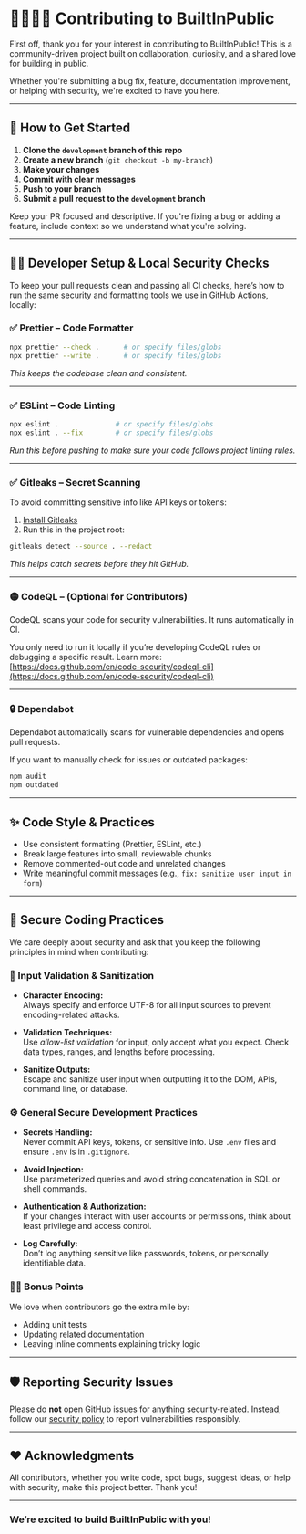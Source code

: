 # 🫱🏼‍🫲🏽 Contributing to BuiltInPublic

First off, thank you for your interest in contributing to BuiltInPublic! This is a community-driven project built on collaboration, curiosity, and a shared love for building in public.

Whether you're submitting a bug fix, feature, documentation improvement, or helping with security, we're excited to have you here.

---

## 🚀 How to Get Started

1. **Clone the `development` branch of this repo**
2. **Create a new branch** (`git checkout -b my-branch`)
3. **Make your changes**
4. **Commit with clear messages**
5. **Push to your branch**
6. **Submit a pull request to the `development` branch**

Keep your PR focused and descriptive. If you're fixing a bug or adding a feature, include context so we understand what you're solving.

---

## 🧑‍💻 Developer Setup & Local Security Checks

To keep your pull requests clean and passing all CI checks, here’s how to run the same security and formatting tools we use in GitHub Actions, locally:

### ✅ Prettier – Code Formatter

```bash
npx prettier --check .      # or specify files/globs
npx prettier --write .      # or specify files/globs

```

_This keeps the codebase clean and consistent._

---

### ✅ ESLint – Code Linting

```bash
npx eslint .              # or specify files/globs
npx eslint . --fix        # or specify files/globs
```

_Run this before pushing to make sure your code follows project linting rules._

---

### ✅ Gitleaks – Secret Scanning

To avoid committing sensitive info like API keys or tokens:

1. [Install Gitleaks](https://github.com/gitleaks/gitleaks#installation)
2. Run this in the project root:

```bash
gitleaks detect --source . --redact
```

_This helps catch secrets before they hit GitHub._

---

### 🟡 CodeQL – (Optional for Contributors)

CodeQL scans your code for security vulnerabilities. It runs automatically in CI.

You only need to run it locally if you’re developing CodeQL rules or debugging a specific result. Learn more:  
[https://docs.github.com/en/code-security/codeql-cli](https://docs.github.com/en/code-security/codeql-cli)

---

### 🔒 Dependabot

Dependabot automatically scans for vulnerable dependencies and opens pull requests.

If you want to manually check for issues or outdated packages:

```bash
npm audit
npm outdated
```

---

## ✨ Code Style & Practices

- Use consistent formatting (Prettier, ESLint, etc.)
- Break large features into small, reviewable chunks
- Remove commented-out code and unrelated changes
- Write meaningful commit messages (e.g., `fix: sanitize user input in form`)

---

## 🔐 Secure Coding Practices

We care deeply about security and ask that you keep the following principles in mind when contributing:

### 🧼 Input Validation & Sanitization

- **Character Encoding:**  
  Always specify and enforce UTF-8 for all input sources to prevent encoding-related attacks.

- **Validation Techniques:**  
  Use _allow-list validation_ for input, only accept what you expect. Check data types, ranges, and lengths before processing.

- **Sanitize Outputs:**  
  Escape and sanitize user input when outputting it to the DOM, APIs, command line, or database.

### ⚙️ General Secure Development Practices

- **Secrets Handling:**  
  Never commit API keys, tokens, or sensitive info. Use `.env` files and ensure `.env` is in `.gitignore`.

- **Avoid Injection:**  
  Use parameterized queries and avoid string concatenation in SQL or shell commands.

- **Authentication & Authorization:**  
  If your changes interact with user accounts or permissions, think about least privilege and access control.

- **Log Carefully:**  
  Don’t log anything sensitive like passwords, tokens, or personally identifiable data.

### 👏🏻 Bonus Points

We love when contributors go the extra mile by:

- Adding unit tests
- Updating related documentation
- Leaving inline comments explaining tricky logic

---

## 🛡️ Reporting Security Issues

Please do **not** open GitHub issues for anything security-related. Instead, follow our [security policy](./SECURITY.md) to report vulnerabilities responsibly.

---

## ❤️ Acknowledgments

All contributors, whether you write code, spot bugs, suggest ideas, or help with security, make this project better. Thank you!

---

### **We’re excited to build BuiltInPublic with you!**
